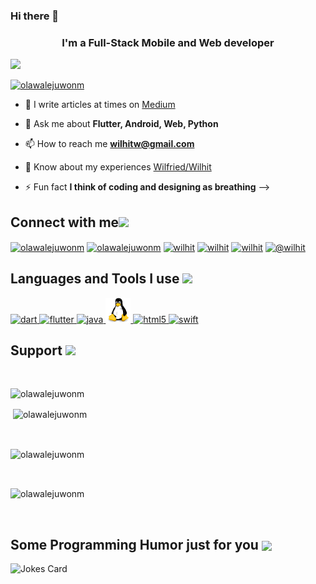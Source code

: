<!--

![](https://visitor-badge.laobi.icu/badge?page_id=OlawaleJuwonM.OlawaleJuwonM)

[![Github](https://img.shields.io/github/followers/CharalambosIoannou?label=Follow&style=social)](https://github.com/OlawaleJuwonm)

![GitHub stats](https://github-readme-stats.vercel.app/api?username=OlawaleJuwonM&show_icons=true&theme=tokyonight)

![Top Langs](https://github-readme-stats.vercel.app/api/top-langs/?username=OlawaleJuwonM&theme=tokyonight)

-->

<!--
**olawalejuwonm/olawalejuwonm** is a ✨ _special_ ✨ repository because its `README.md` (this file) appears on your GitHub profile.

Here are some ideas to get you started:

- 🔭 I’m currently working on ...
- 🌱 I’m currently learning ...
- 👯 I’m looking to collaborate on ...
- 🤔 I’m looking for help with ...
- 💬 Ask me about ...
- 📫 How to reach me: ...
- 😄 Pronouns: ...
- ⚡ Fun fact: ...
-->


### Hi there 👋
<h3 align="center">I'm a Full-Stack Mobile and Web developer</h3>

<!-- <p align="left"> <img src="https://komarev.com/ghpvc/?username=olawalejuwonm&label=Profile%20views&color=0e75b6&style=flat" alt="olawalejuwonm" /> </p> -->
![](https://visitor-badge.laobi.icu/badge?page_id=OlawaleJuwonM.OlawaleJuwonM)
<!-- <p align="left"> <a href='https://archiveprogram.github.com/'><img src='https://raw.githubusercontent.com/acervenky/animated-github-badges/master/assets/acbadge.gif' width='3%' height='3%'></a> <a href='https://docs.github.com/en/developers'><img src='https://raw.githubusercontent.com/acervenky/animated-github-badges/master/assets/devbadge.gif' width='3%' height='3%'></a> <a href='https://github.com/pricing'><img src='https://raw.githubusercontent.com/acervenky/animated-github-badges/master/assets/pro.gif' width='3%' height='3%'></a> <a href='https://stars.github.com/'><img src='https://raw.githubusercontent.com/acervenky/animated-github-badges/master/assets/starbadge.gif' width='3%' height='3%'></a> <a href='https://docs.github.com/en/github/supporting-the-open-source-community-with-github-sponsors'><img src='https://raw.githubusercontent.com/acervenky/animated-github-badges/master/assets/sponsorbadge.gif' width='3%' height='3%'></a> </p> -->
<!-- <p align="left"> <a href="https://github.com/ryo-ma/github-profile-trophy"><img src="https://github-profile-trophy.vercel.app/?username=olawalejuwonm" alt="rvndsngwn" /></a> </p> -->

<p align="left"> <a href="https://twitter.com/olawalejuwonm" target="blank"><img src="https://img.shields.io/twitter/follow/Wil_AK?logo=twitter&style=for-the-badge" alt="olawalejuwonm" /></a> </p>


<!-- 
- 🔭 I’m currently working with [Akilli X](https://www.akillix.com/)

- 🌱 I’m currently learning **GraphQL with Dart and Flutter**

- 👯 I’m looking to collaborate on [Flutter Based Projects](https://wilfriedkongolo.wilhitorg.com)

- 🤝 I’m looking for help with [DS, AI and ML based projects](https://www.wilfriedkongolo.wilhitorg.com)

<!-- - 👨‍💻 All of my projects are available at [https://rvndsngwn.github.io/portfolio_one/#/](https://rvndsngwn.dev) -->

- 📝 I write articles at times on [Medium](https://medium.com/@wilhitw)

- 💬 Ask me about **Flutter, Android, Web, Python**

- 📫 How to reach me **wilhitw@gmail.com**

- 📄 Know about my experiences [Wilfried/Wilhit](https://www.wilfriedkongolo.wilhitorg.com)

- ⚡ Fun fact **I think of coding and designing as breathing**
 -->


<h2 align="left">Connect with me<img src='https://raw.githubusercontent.com/ShahriarShafin/ShahriarShafin/main/Assets/handshake.gif' width="70px"></h2>
<p align="left">
<!-- <a href="https://dev.to/olawalejuwonm" target="blank"><img align="center" src="https://www.vectorlogo.zone/logos/devto/devto-icon.svg" alt="olawalejuwonm" height="40" width="40" /></a> -->
<a href="https://twitter.com/olawalejuwonm" target="blank"><img align="center" src="https://img.icons8.com/doodle/96/000000/twitter--v1.png" alt="olawalejuwonm" height="40" width="40" /></a>
<a href="https://www.linkedin.com/in/olawalejuwonm/" target="blank"><img align="center" src="https://img.icons8.com/doodle/96/000000/linkedin--v2.png" alt="olawalejuwonm" height="40" width="40" /></a>
<a href="https://stackoverflow.com/users/12103749/olawalejuwonm?" target="blank"><img align="center" src="https://img.icons8.com/color/96/000000/stackoverflow.png" alt="wilhit" height="40" width="40" /></a>
<a href="https://www.facebook.com/olawalejuwonm" target="blank"><img align="center" src="https://img.icons8.com/doodle/96/000000/facebook-new.png" alt="wilhit" height="40" width="40" /></a>
<a href="https://www.instagram.com/olawalejuwonm/" target="blank"><img align="center" src="https://img.icons8.com/doodle/48/000000/instagram-new.png" alt="wilhit" height="40" width="40" /></a>
<a href="https://medium.com/@olawalejuwonm" target="blank"><img align="center" src="https://img.icons8.com/nolan/96/medium-new.png" alt="@wilhit" height="40" width="40" /></a> 
<!-- <a href="https://t.me/wilhit" target="blank"><img align="center" src="https://img.icons8.com/doodle/96/000000/telegram-app.png" alt="wilhit" height="40" width="40" /></a>  -->
<!-- <a href="https://www.youtube.com/channel/UCaNK_SsXyXh0IWUE8GuzMkQ/featured" target="blank"><img align="center" src="https://img.icons8.com/doodle/96/000000/youtube--v1.png" alt="wilhit" height="40" width="40" /></a> -->
</p>

<h2 align="left">Languages and Tools I use <img src = "https://media2.giphy.com/media/QssGEmpkyEOhBCb7e1/giphy.gif?cid=ecf05e47a0n3gi1bfqntqmob8g9aid1oyj2wr3ds3mg700bl&rid=giphy.gif" width = 25px></h2>
<p align="left"> 
<a href="https://dart.dev" target="_blank"> <img src="https://www.vectorlogo.zone/logos/dartlang/dartlang-icon.svg" alt="dart" width="40" height="40"/> </a>  
<a href="https://flutter.dev" target="_blank"> <img src="https://www.vectorlogo.zone/logos/flutterio/flutterio-icon.svg" alt="flutter" width="40" height="40"/> </a> 
<!-- <a href="https://git-scm.com/" target="_blank"> <img src="https://www.vectorlogo.zone/logos/git-scm/git-scm-icon.svg" alt="git" width="40" height="40"/> </a>  -->
<a href="https://www.java.com/en/" target="_blank"> <img src="https://www.vectorlogo.zone/logos/java/java-icon.svg" alt="java" width="40" height="40"/> </a> 
<a href="https://www.linux.org/" target="_blank"> <img src="https://raw.githubusercontent.com/devicons/devicon/master/icons/linux/linux-original.svg" alt="linux" width="40" height="40"/> </a> 
<a href="https://html.com/html5/" target="_blank"> <img src="https://www.vectorlogo.zone/logos/w3_html5/w3_html5-icon.svg" alt="html5" width="40" height="40"/> </a> 
<a href="https://www.python.org/" target="_blank"> <img src="https://www.vectorlogo.zone/logos/python/python-icon.svg" alt="swift" width="40" height="40"/> </a> 
</p>

<h2 align="left">Support <img src = "https://media.giphy.com/media/rvqW0D0PPhHOLB3eK8/giphy.gif" width = 50px></h2>
<!-- <p><a href="https://www.buymeacoffee.com/wilhit"> <img align="left" src="https://cdn.buymeacoffee.com/buttons/v2/default-yellow.png" height="50" width="210" alt="olawalejuwonm" /></a></p><br><br> -->
<br>
<p><img align="left" src="https://github-readme-stats.vercel.app/api/top-langs?username=olawalejuwonm&show_icons=true&locale=en&layout=compact" alt="olawalejuwonm" /></p>
<br>
<p>&nbsp;<img align="center" src="https://github-readme-stats.vercel.app/api?username=olawalejuwonm&show_icons=true&locale=en" alt="olawalejuwonm" /></p>
<br>
<p><img align="center" src="https://github-readme-streak-stats.herokuapp.com/?user=olawalejuwonm&" alt="olawalejuwonm" /></p>
<br>
<p><img align="center" src="https://activity-graph.herokuapp.com/graph?username=olawalejuwonm" alt="olawalejuwonm" /></p>
<br>
<h2> Some Programming Humor just for you <img align ='center' src='https://media2.giphy.com/media/UQDSBzfyiBKvgFcSTw/giphy.gif?cid=ecf05e47p3cd513axbek3f56ti3jzizq8hincw20jauyyfyw&rid=giphy.gif' width = '75px'></h2>

![Jokes Card](https://readme-jokes.vercel.app/api?theme=solidBlue)

